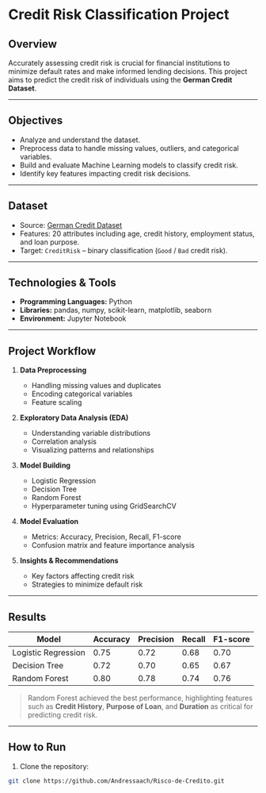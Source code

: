 # Credit Risk Classification Project

## Overview
Accurately assessing credit risk is crucial for financial institutions to minimize default rates and make informed lending decisions. This project aims to predict the credit risk of individuals using the **German Credit Dataset**. 

---

## Objectives
- Analyze and understand the dataset.
- Preprocess data to handle missing values, outliers, and categorical variables.
- Build and evaluate Machine Learning models to classify credit risk.
- Identify key features impacting credit risk decisions.

---

## Dataset
- Source: [German Credit Dataset](https://archive.ics.uci.edu/ml/datasets/statlog+(german+credit+data))
- Features: 20 attributes including age, credit history, employment status, and loan purpose.
- Target: `CreditRisk` – binary classification (`Good` / `Bad` credit risk).

---

## Technologies & Tools
- **Programming Languages:** Python
- **Libraries:** pandas, numpy, scikit-learn, matplotlib, seaborn
- **Environment:** Jupyter Notebook

---

## Project Workflow
1. **Data Preprocessing**
   - Handling missing values and duplicates
   - Encoding categorical variables
   - Feature scaling

2. **Exploratory Data Analysis (EDA)**
   - Understanding variable distributions
   - Correlation analysis
   - Visualizing patterns and relationships

3. **Model Building**
   - Logistic Regression
   - Decision Tree
   - Random Forest
   - Hyperparameter tuning using GridSearchCV

4. **Model Evaluation**
   - Metrics: Accuracy, Precision, Recall, F1-score
   - Confusion matrix and feature importance analysis

5. **Insights & Recommendations**
   - Key factors affecting credit risk
   - Strategies to minimize default risk

---

## Results
| Model              | Accuracy | Precision | Recall | F1-score |
|-------------------|---------|----------|-------|---------|
| Logistic Regression | 0.75    | 0.72     | 0.68  | 0.70    |
| Decision Tree       | 0.72    | 0.70     | 0.65  | 0.67    |
| Random Forest       | 0.80    | 0.78     | 0.74  | 0.76    |

> Random Forest achieved the best performance, highlighting features such as **Credit History**, **Purpose of Loan**, and **Duration** as critical for predicting credit risk.

---

## How to Run
1. Clone the repository:
```bash
git clone https://github.com/Andressaach/Risco-de-Credito.git
